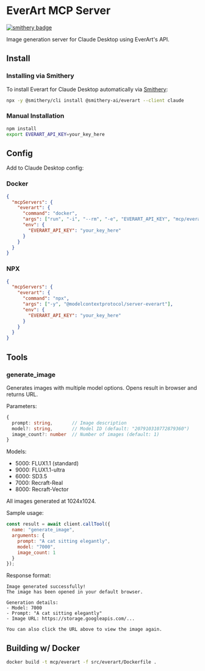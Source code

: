 # EverArt MCP Server

[![smithery badge](https://smithery.ai/badge/@smithery-ai/everart)](https://smithery.ai/server/@smithery-ai/everart)

Image generation server for Claude Desktop using EverArt's API.

## Install

### Installing via Smithery

To install Everart for Claude Desktop automatically via [Smithery](https://smithery.ai/server/@smithery-ai/everart):

```bash
npx -y @smithery/cli install @smithery-ai/everart --client claude
```

### Manual Installation
```bash
npm install
export EVERART_API_KEY=your_key_here
```

## Config
Add to Claude Desktop config:

### Docker
```json
{
  "mcpServers": {
    "everart": {
      "command": "docker",
      "args": ["run", "-i", "--rm", "-e", "EVERART_API_KEY", "mcp/everart"],
      "env": {
        "EVERART_API_KEY": "your_key_here"
      }
    }
  }
}
```

### NPX

```json
{
  "mcpServers": {
    "everart": {
      "command": "npx",
      "args": ["-y", "@modelcontextprotocol/server-everart"],
      "env": {
        "EVERART_API_KEY": "your_key_here"
      }
    }
  }
}
```

## Tools

### generate_image
Generates images with multiple model options. Opens result in browser and returns URL.

Parameters:
```typescript
{
  prompt: string,       // Image description
  model?: string,       // Model ID (default: "207910310772879360")
  image_count?: number  // Number of images (default: 1)
}
```

Models:
- 5000: FLUX1.1 (standard)
- 9000: FLUX1.1-ultra
- 6000: SD3.5
- 7000: Recraft-Real
- 8000: Recraft-Vector

All images generated at 1024x1024.

Sample usage:
```javascript
const result = await client.callTool({
  name: "generate_image",
  arguments: {
    prompt: "A cat sitting elegantly",
    model: "7000",
    image_count: 1
  }
});
```

Response format:
```
Image generated successfully!
The image has been opened in your default browser.

Generation details:
- Model: 7000
- Prompt: "A cat sitting elegantly"
- Image URL: https://storage.googleapis.com/...

You can also click the URL above to view the image again.
```

## Building w/ Docker

```sh
docker build -t mcp/everart -f src/everart/Dockerfile . 
```
